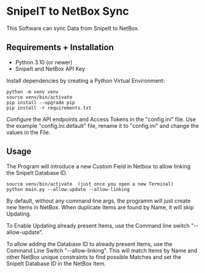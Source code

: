 # SnipeIT to NetBox Sync

This Software can sync Data from SnipeIt to NetBox.

## Requirements + Installation

- Python 3.10 (or newer)
- SnipeIt and NetBox API Key

Install dependencies by creating a Python Virtual Environment:

    python -m venv venv
    source venv/bin/activate
    pip install --upgrade pip
    pip install -r requirements.txt

Configure the API endpoints and Access Tokens in the "config.ini" file.
Use the example "config.ini.default" file, rename it to "config.ini" and 
change the values in the File.

## Usage

The Program will introduce a new Custom Field in Netbox to allow linking the 
SnipeIt Database ID.

    source venv/bin/activate  (just once you open a new Terminal)
    python main.py --allow-update --allow-linking

By default, without any command line args, the programm will just create new
Items in NetBox. When duplicate Items are found by Name, it will skip Updating.

To Enable Updating already present Items, use the Command line switch "--allow-update".

To allow adding the Database ID to already present Items, 
use the Command Line Switch "--allow-linking". This will match Items by Name and
other NetBox unique constraints to find possible Matches and set the SnipeIt
Database ID in the NetBox Item.
